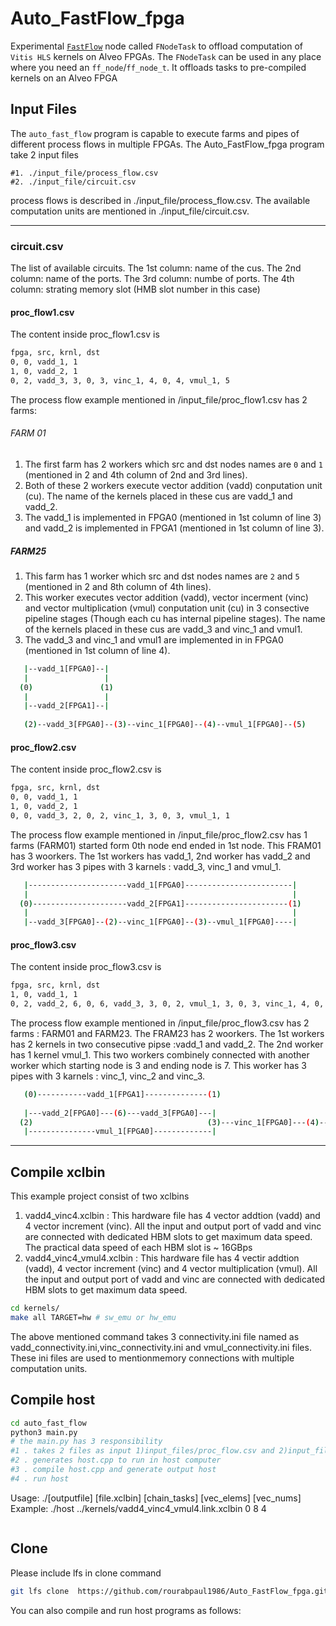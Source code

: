 # Auto_FastFlow_fpga
Experimental [`FastFlow`](https://github.com/fastflow/fastflow) node called `FNodeTask` to offload computation of `Vitis HLS` kernels on Alveo FPGAs.
The `FNodeTask` can be used in any place where you need an `ff_node`/`ff_node_t`.
It offloads tasks to pre-compiled kernels on an Alveo FPGA

## Input Files
The `auto_fast_flow` program is capable to execute farms and pipes of different process flows in multiple FPGAs. The Auto_FastFlow_fpga program take 2 input files
```
#1. ./input_file/process_flow.csv
#2. ./input_file/circuit.csv
```
process flows is described in ./input_file/process_flow.csv. 
The available computation units are mentioned in ./input_file/circuit.csv.


-----------
### circuit.csv

The list of available circuits.
The 1st column: name of the cus.
The 2nd column: name of the ports.
The 3rd column: numbe of ports.
The 4th column: strating memory slot (HMB slot number in this case)

#### proc_flow1.csv
The content inside proc_flow1.csv is
```bash
fpga, src, krnl, dst
0, 0, vadd_1, 1
1, 0, vadd_2, 1
0, 2, vadd_3, 3, 0, 3, vinc_1, 4, 0, 4, vmul_1, 5
```
The process flow example mentioned in /input_file/proc_flow1.csv
has 2 farms:

###### FARM 01
1. The first farm has 2 workers which src and dst nodes names are `0` and `1` (mentioned in 2 and 4th column of 2nd and 3rd lines).
2. Both of these 2 workers execute vector addition (vadd) conputation unit (cu). The name of the kernels placed in these cus are vadd_1 and vadd_2.
3. The vadd_1 is implemented in FPGA0 (mentioned in 1st column of line 3) and vadd_2 is implemented in FPGA1 (mentioned in 1st column of line 3).
##### FARM25
1. This farm has 1 worker which src and dst nodes names are `2` and `5` (mentioned in 2 and 8th column of 4th lines).
2. This worker executes vector addition (vadd),  vector incerment (vinc) and vector multiplication (vmul) conputation unit (cu) in 3 consective pipeline stages (Though each cu has internal pipeline stages). The name of the kernels placed in these cus are vadd_3 and vinc_1 and vmul1.
3. The vadd_3 and vinc_1 and vmul1 are implemented in in FPGA0 (mentioned in 1st column of line 4).
```bash
   |--vadd_1[FPGA0]--|
   |                 |
  (0)               (1)   
   |                 |
   |--vadd_2[FPGA1]--|
  
   (2)--vadd_3[FPGA0]--(3)--vinc_1[FPGA0]--(4)--vmul_1[FPGA0]--(5)
```
#### proc_flow2.csv
The content inside proc_flow2.csv is
```bash
fpga, src, krnl, dst
0, 0, vadd_1, 1
1, 0, vadd_2, 1
0, 0, vadd_3, 2, 0, 2, vinc_1, 3, 0, 3, vmul_1, 1
```
The process flow example mentioned in /input_file/proc_flow2.csv has 1 farms (FARM01) started form 0th node end ended in 1st node. This FRAM01 has 3 woorkers. The 1st workers has vadd_1, 2nd worker has vadd_2 and 3rd worker has 3 pipes with 3 karnels : vadd_3, vinc_1 and vmul_1.
```bash
   |----------------------vadd_1[FPGA0]------------------------|
   |                                                           |
  (0)---------------------vadd_2[FPGA1]-----------------------(1)   
   |                                                           |
   |--vadd_3[FPGA0]--(2)--vinc_1[FPGA0]--(3)--vmul_1[FPGA0]----|
```

#### proc_flow3.csv
The content inside proc_flow3.csv is
```bash
fpga, src, krnl, dst
1, 0, vadd_1, 1
0, 2, vadd_2, 6, 0, 6, vadd_3, 3, 0, 2, vmul_1, 3, 0, 3, vinc_1, 4, 0, 4, vinc_2, 5, 0, 5, vinc_3, 7
```
The process flow example mentioned in /input_file/proc_flow3.csv has 2 farms : FARM01 and FARM23. The FRAM23 has 2 woorkers. The 1st workers has 2 kernels in two consecutive pipse :vadd_1 and vadd_2. The 2nd worker has 1 kernel vmul_1. This two workers combinely connected with another worker which starting node is 3 and ending node is 7. This worker has 3 pipes with 3 karnels : vinc_1, vinc_2 and vinc_3.
```bash
   (0)-----------vadd_1[FPGA1]--------------(1)
                                                                
   |---vadd_2[FPGA0]---(6)---vadd_3[FPGA0]---|
  (2)                                       (3)---vinc_1[FPGA0]---(4)---vinc_2[FPGA0]---(5)---vinc_3[FPGA0]---(7) 
   |---------------vmul_1[FPGA0]-------------|
```

-----------

## Compile xclbin
This example project consist of two xclbins
1. vadd4_vinc4.xclbin : This hardware file has 4 vector addtion (vadd) and 4 vector increment (vinc). All the input and output port of vadd and vinc are connected with dedicated HBM slots to get maximum data speed. The practical data speed of each HBM slot is ~ 16GBps 
2. vadd4_vinc4_vmul4.xclbin : This hardware file has 4 vectir addtion (vadd),  4 vector increment (vinc) and 4 vector multiplication (vmul). All the input and output port of vadd and vinc are connected with dedicated HBM slots to get maximum data speed.
   
```bash
cd kernels/
make all TARGET=hw # sw_emu or hw_emu
```
The above mentioned command takes 3 connectivity.ini file named as vadd_connectivity.ini,vinc_connectivity.ini and vmul_connectivity.ini files. These ini files are used to mentionmemory connections with multiple computation units.
## Compile host
```bash
cd auto_fast_flow
python3 main.py
# the main.py has 3 responsibility
#1 . takes 2 files as input 1)input_files/proc_flow.csv and 2)input_files/circuit.csv
#2 . generates host.cpp to run in host computer
#3 . compile host.cpp and generate output host
#4 . run host
```
Usage:
        ./[outputfile] [file.xclbin] [chain_tasks] [vec_elems] [vec_nums]
Example:
        ./host ../kernels/vadd4_vinc4_vmul4.link.xclbin  0 8 4
```
```
## Clone 
Please include lfs in clone command 
```bash
git lfs clone  https://github.com/rourabpaul1986/Auto_FastFlow_fpga.git
```
You can also compile and run host programs as follows:


